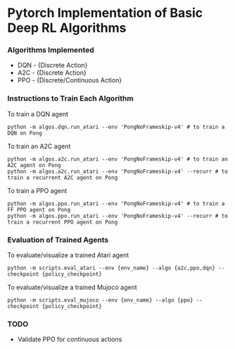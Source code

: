 # Pytorch Implementation of Basic Deep RL Algorithms

### Algorithms Implemented

- DQN - {Discrete Action}
- A2C - {Discrete Action}
- PPO - {Discrete/Continuous Action}

### Instructions to Train Each Algorithm

To train a DQN agent
```
python -m algos.dqn.run_atari --env 'PongNoFrameskip-v4' # to train a DQN on Pong
```

To train an A2C agent
```
python -m algos.a2c.run_atari --env 'PongNoFrameskip-v4' # to train an A2C agent on Pong
python -m algos.a2c.run_atari --env 'PongNoFrameskip-v4' --recurr # to train a recurrent A2C agent on Pong
```

To train a PPO agent
```
python -m algos.ppo.run_atari --env 'PongNoFrameskip-v4' # to train a FF PPO agent on Pong
python -m algos.ppo.run_atari --env 'PongNoFrameskip-v4' --recurr # to train a recurrent PPO agent on Pong
```
### Evaluation of Trained Agents

To evaluate/visualize a trained Atari agent
```
python -m scripts.eval_atari --env {env_name} --algo {a2c,ppo,dqn} --checkpoint {policy_checkpoint}
```
To evaluate/visualize a trained Mujoco agent
```
python -m scripts.eval_mujoco --env {env_name} --algo {ppo} --checkpoint {policy_checkpoint}
```

### TODO
- Validate PPO for continuous actions